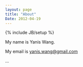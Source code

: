 ```yaml
---
layout: page
title: "About"
Date: 2012-04-19
---
```

{% include JB/setup %}

My name is Yanis Wang.

My email is yanis.wang@gmail.com

...